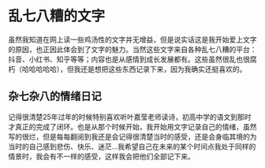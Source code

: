 # 乱七八糟的文字

虽然我知道在网上读一些鸡汤性的文字并无增益，但是说实话这是我开始爱上文字的原因，也正因此体会到了文字的魅力。当然这些文字来自各种乱七八糟的平台：抖音、小红书、知乎等等；内容也是从感情到成长发展都有。这些虽然很乱也很腐朽（哈哈哈哈哈），但我还是想把这些东西记录下来，因为我确实还挺喜欢的。

## 杂七杂八的情绪日记

记得很清楚25年过年的时候特别喜欢听叶嘉莹老师读诗，初高中学的语文到那时才真正的完成了闭环。也是从那个时候开始，我开始用文字记录自己的情绪，虽然写的很烂，但是每每翻阅到我还是会记得很清楚当时的感受，还是会身临其境的为当时的自己感到悲伤、快乐、迷茫...我希望自己在未来的某个时间点我处于同样的情景时，我会有不一样的感受，这样我会把他们全部记下来。

